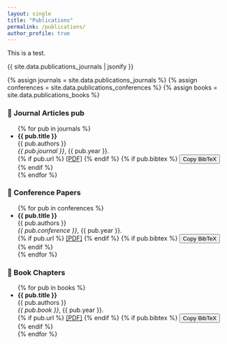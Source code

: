 ```yaml
---
layout: single
title: "Publications"
permalink: /publications/
author_profile: true
---
```


This is a test.

{{ site.data.publications_journals | jsonify }}


{% assign journals = site.data.publications_journals %}
{% assign conferences = site.data.publications_conferences %}
{% assign books = site.data.publications_books %}

### 📘 Journal Articles pub

<ul>
{% for pub in journals %}
  <li>
    <strong>{{ pub.title }}</strong><br>
    {{ pub.authors }}<br>
    <em>{{ pub.journal }}</em>, {{ pub.year }}.<br>
    {% if pub.url %}
      <a href="{{ pub.url }}">[PDF]</a>
    {% endif %}
    {% if pub.bibtex %}
      <button onclick="copyBibtex('bibtex-{{ forloop.index }}')">Copy BibTeX</button>
      <pre id="bibtex-{{ forloop.index }}" style="display: none;">{{ pub.bibtex }}</pre>
    {% endif %}
  </li>
{% endfor %}
</ul>

### 📗 Conference Papers

<ul>
{% for pub in conferences %}
  <li>
    <strong>{{ pub.title }}</strong><br>
    {{ pub.authors }}<br>
    <em>{{ pub.conference }}</em>, {{ pub.year }}.<br>
    {% if pub.url %}
      <a href="{{ pub.url }}">[PDF]</a>
    {% endif %}
    {% if pub.bibtex %}
      <button onclick="copyBibtex('bibtex-{{ forloop.index }}')">Copy BibTeX</button>
      <pre id="bibtex-{{ forloop.index }}" style="display: none;">{{ pub.bibtex }}</pre>
    {% endif %}    
  </li>
{% endfor %}
</ul>

### 📙 Book Chapters

<ul>
{% for pub in books %}
  <li>
    <strong>{{ pub.title }}</strong><br>
    {{ pub.authors }}<br>
    <em>{{ pub.book }}</em>, {{ pub.year }}.<br>
    {% if pub.url %}
      <a href="{{ pub.url }}">[PDF]</a>
    {% endif %}
    {% if pub.bibtex %}
      <button onclick="copyBibtex('bibtex-{{ forloop.index }}')">Copy BibTeX</button>
      <pre id="bibtex-{{ forloop.index }}" style="display: none;">{{ pub.bibtex }}</pre>
    {% endif %}    
  </li>
{% endfor %}
</ul>

<script>
function copyBibtex(id) {
  const pre = document.getElementById(id);
  const text = pre.textContent;
  navigator.clipboard.writeText(text).then(() => {
    alert("BibTeX copied to clipboard!");
  }, () => {
    alert("Failed to copy BibTeX.");
  });
}
</script>
